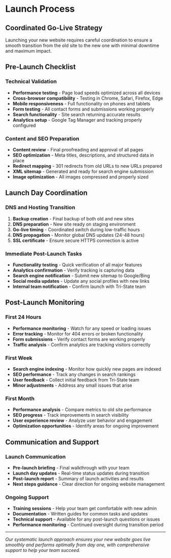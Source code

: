 # Launch Process

## Coordinated Go-Live Strategy

Launching your new website requires careful coordination to ensure a smooth transition from the old site to the new one with minimal downtime and maximum impact.

## Pre-Launch Checklist

### Technical Validation
- **Performance testing** - Page load speeds optimized across all devices
- **Cross-browser compatibility** - Testing in Chrome, Safari, Firefox, Edge
- **Mobile responsiveness** - Full functionality on phones and tablets  
- **Form testing** - All contact forms and submissions working properly
- **Search functionality** - Site search returning accurate results
- **Analytics setup** - Google Tag Manager and tracking properly configured

### Content and SEO Preparation
- **Content review** - Final proofreading and approval of all pages
- **SEO optimization** - Meta titles, descriptions, and structured data in place
- **Redirect mapping** - 301 redirects from old URLs to new URLs prepared
- **XML sitemap** - Generated and ready for search engine submission
- **Image optimization** - All images compressed and properly sized

## Launch Day Coordination

### DNS and Hosting Transition
1. **Backup creation** - Final backup of both old and new sites
2. **DNS preparation** - New site ready on staging environment
3. **Go-live timing** - Coordinated switch during low-traffic hours
4. **DNS propagation** - Monitor global DNS updates (24-48 hours)
5. **SSL certificate** - Ensure secure HTTPS connection is active

### Immediate Post-Launch Tasks
- **Functionality testing** - Quick verification of all major features
- **Analytics confirmation** - Verify tracking is capturing data
- **Search engine notification** - Submit new sitemap to Google/Bing
- **Social media updates** - Update any social profiles with new links
- **Internal team notification** - Confirm launch with Tri-State team

## Post-Launch Monitoring

### First 24 Hours
- **Performance monitoring** - Watch for any speed or loading issues
- **Error tracking** - Monitor for 404 errors or broken functionality
- **Form submissions** - Verify contact forms are working properly
- **Traffic analysis** - Confirm analytics are tracking visitors correctly

### First Week
- **Search engine indexing** - Monitor how quickly new pages are indexed
- **SEO performance** - Track any changes in search rankings
- **User feedback** - Collect initial feedback from Tri-State team
- **Minor adjustments** - Address any small issues that arise

### First Month
- **Performance analysis** - Compare metrics to old site performance
- **SEO progress** - Track improvements in search visibility
- **User experience review** - Analyze user behavior and engagement
- **Optimization opportunities** - Identify areas for ongoing improvement

## Communication and Support

### Launch Communication
- **Pre-launch briefing** - Final walkthrough with your team
- **Launch day updates** - Real-time status updates during transition
- **Post-launch report** - Summary of launch activities and results
- **Next steps guidance** - Clear direction for ongoing website management

### Ongoing Support
- **Training sessions** - Help your team get comfortable with new admin
- **Documentation** - Written guides for common tasks and updates
- **Technical support** - Available for any post-launch questions or issues
- **Performance monitoring** - Continued oversight during transition period

---

*Our systematic launch approach ensures your new website goes live smoothly and performs optimally from day one, with comprehensive support to help your team succeed.*
